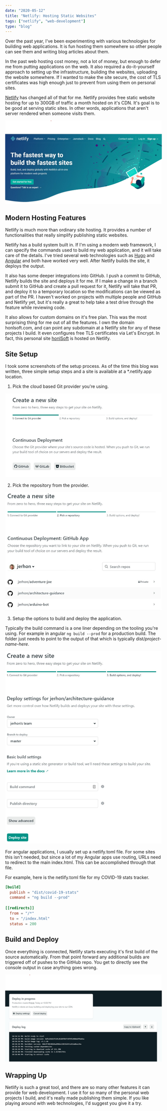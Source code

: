 ```yaml
---
date: "2020-05-12"
title: "Netlify: Hosting Static Websites"
tags: ["netlify", "web-development"]
type: "blog"
---
```


Over the past year, I've been experimenting with various technologies for building web applications.  It is fun hosting them somewhere so other people can see them and writing blog articles about them.

In the past web hosting cost money, not a lot of money, but enough to defer me from putting applications on the web.  It also required a do-it-yourself approach to setting up the infrastructure, building the websites, uploading the website somewhere.  If I wanted to make the site secure, the cost of TLS certificates was high enough just to prevent from using them on personal sites.

[Netlify](https://www.netlify.com) has changed all of that for me.  Netlify provides free static website hosting for up to 300GB of traffic a month hosted on it's CDN.  It's goal is to be good at serving static sites.  In other words, applications that aren't server rendered when someone visits them.

![Netlify Homepage](../images/netlify-landing-page.jpg)

## Modern Hosting Features

Netlify is much more than ordinary site hosting.  It provides a number of functionalities that really simplify publishing static websites.

Netlify has a build system built in.  If I'm using a modern web framework, I can specify the commands used to build my web application, and it will take care of the details.  I've tried several web technologies such as [Hugo](https://gohugo.io/) and [Angular](https://angular.io/) and both have worked very well.  After Netlify builds the site, it deploys the output.  

It also has some deeper integrations into GitHub.  I push a commit to GitHub, Netlify builds the site and deploys it for me. If I make a change in a branch submit it to GitHub and create a pull request for it, Netlify will take that PR, and deploy it to a temporary location so the modifications can be viewed as part of the PR.  I haven't worked on projects with multiple people and GitHub and Netlify yet, but it's really a great to help take a test drive through the feature while reviewing code.

It also allows for custom domains on it's free plan.  This was the most surprising thing for me out of all the features. I own the domain honlsoft.com, and can point any subdomain at a Netlify site for any of these projects I build.  It even configures free TLS certificates via Let's Encrypt.  In fact, this personal site [honlSoft](https://www.honlsoft.com) is hosted on Netlify.

##  Site Setup

I took some screenshots of the setup process.  As of the time this blog was written, three simple setup steps and a site is available at a *.netlify.app location.

1. Pick the cloud based Git provider you're using.

![Netlify Choose Your GIT Provider](../images/netlify-new-site.jpg)

2. Pick the repository from the provider.

![Netlify Choose Your Repository](../images/netlify-choose-repo.jpg)

3. Setup the options to build and deploy the application.

Typically the build command is a one liner depending on the tooling you're using.  For example in angular ``ng build --prod`` for a production build.  The folder just needs to point to the output of that which is typically dist/*project-name-here*.

![Netlify Deploy Options](../images/netlify-deploy-options.jpg)

For angular applications, I usually set up a netlify.toml file.  For some sites this isn't needed, but since a lot of my Angular apps use routing, URLs need to redirect to the main index.html.  This can be accomplished through that file.

For example, here is the netlify.toml file for my COVID-19 stats tracker.

```toml
[build]
  publish = "dist/covid-19-stats"
  command = "ng build --prod"

[[redirects]]
  from = "/*"
  to = "/index.html"
  status = 200
```

## Build and Deploy

Once everything is connected, Netlify starts executing it's first build of the source automatically.  From that point forward any additional builds are triggered off of pushes to the GitHub repo.  You get to directly see the console output in case anything goes wrong.

![Netlify Deployment Console](../images/netlify-deploy-console.jpg)

## Wrapping Up

Netlify is such a great tool, and there are so many other features it can provide for web development.  I use it for so many of the personal web projects I build, and it's really made publishing them simple.  If you like playing around with web technologies, I'd suggest you give it a try.